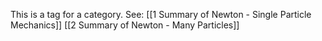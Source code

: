 This is a tag for a category. See:
[[1 Summary of Newton - Single Particle Mechanics]]
[[2 Summary of Newton - Many Particles]]

